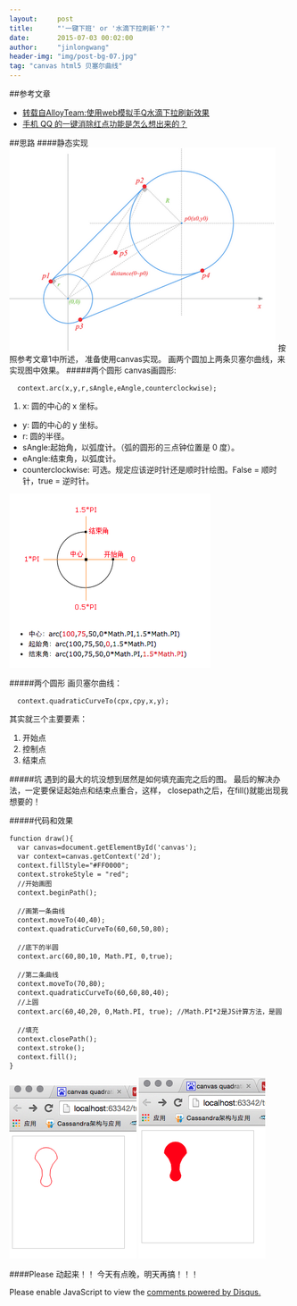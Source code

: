 ```yaml
---
layout:     post
title:      "'一键下班' or '水滴下拉刷新'？"
date:       2015-07-03 00:02:00
author:     "jinlongwang"
header-img: "img/post-bg-07.jpg"
tag: "canvas html5 贝塞尔曲线"
---
```

##参考文章
* [转载自AlloyTeam:使用web模拟手Q水滴下拉刷新效果](http://www.alloyteam.com/2015/06/shi-yong-web-mo-ni-shou-q-shui-di-xia-la-shua-xin-xiao-guo/)
* [手机 QQ 的一键消除红点功能是怎么想出来的？](http://www.zhihu.com/question/26382740)

##思路
####静态实现
  ![image](/img/qq.png)
  按照参考文章1中所述， 准备使用canvas实现。
  画两个圆加上两条贝塞尔曲线，来实现图中效果。
#####两个圆形
  canvas画圆形:

      context.arc(x,y,r,sAngle,eAngle,counterclockwise);
  1. x: 圆的中心的 x 坐标。
  * y: 圆的中心的 y 坐标。
  * r: 圆的半径。
  * sAngle:起始角，以弧度计。（弧的圆形的三点钟位置是 0 度）。
  * eAngle:结束角，以弧度计。
  * counterclockwise: 可选。规定应该逆时针还是顺时针绘图。False = 顺时针，true = 逆时针。

  ![image](/img/arc.png)

#####两个圆形
  画贝塞尔曲线：

      context.quadraticCurveTo(cpx,cpy,x,y);
  其实就三个主要要素：

  1.  开始点
  2.  控制点
  3.  结束点

#####坑
  遇到的最大的坑没想到居然是如何填充画完之后的图。
  最后的解决办法，一定要保证起始点和结束点重合，这样，
  closepath之后，在fill()就能出现我想要的！

#####代码和效果

    function draw(){
      var canvas=document.getElementById('canvas');
      var context=canvas.getContext('2d');
      context.fillStyle="#FF0000";
      context.strokeStyle = "red";
      //开始画图
      context.beginPath();

      //画第一条曲线
      context.moveTo(40,40);
      context.quadraticCurveTo(60,60,50,80);

      //底下的半圆
      context.arc(60,80,10, Math.PI, 0,true);

      //第二条曲线
      context.moveTo(70,80);
      context.quadraticCurveTo(60,60,80,40);
      //上圆
      context.arc(60,40,20, 0,Math.PI, true); //Math.PI*2是JS计算方法，是圆

      //填充
      context.closePath();
      context.stroke();
      context.fill();
    }

![image](/img/one.png)
![image](/img/two.png)

####Please 动起来！！
今天有点晚，明天再搞！！！













<div id="disqus_thread"></div>
<script type="text/javascript">
    /* * * CONFIGURATION VARIABLES * * */
    var disqus_shortname = 'jinlongwang';

    /* * * DON'T EDIT BELOW THIS LINE * * */
    (function() {
        var dsq = document.createElement('script'); dsq.type = 'text/javascript'; dsq.async = true;
        dsq.src = '//' + disqus_shortname + '.disqus.com/embed.js';
        (document.getElementsByTagName('head')[0] || document.getElementsByTagName('body')[0]).appendChild(dsq);
    })();
</script>
<noscript>Please enable JavaScript to view the <a href="https://disqus.com/?ref_noscript" rel="nofollow">comments powered by Disqus.</a></noscript>
